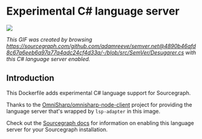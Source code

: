 # Experimental C# language server

![](https://cl.ly/2R1f0D2e1I1w/csharp.gif)

*This GIF was created by browsing https://sourcegraph.com/github.com/adamreeve/semver.net@4890b46afd8c67a6eeb6a97a77a4adc24cf4d33a/-/blob/src/SemVer/Desugarer.cs with this C# language server enabled.*

## Introduction

This Dockerfile adds experimental C# language support for Sourcegraph.

Thanks to the [OmniSharp/omnisharp-node-client](https://github.com/OmniSharp/omnisharp-node-client) project for providing the language server that's wrapped by `lsp-adapter` in this image.

Check out the [Sourcegraph docs](https://about.sourcegraph.com/docs/code-intelligence/experimental-languages) for information on enabling this language server for your Sourcegraph installation.
